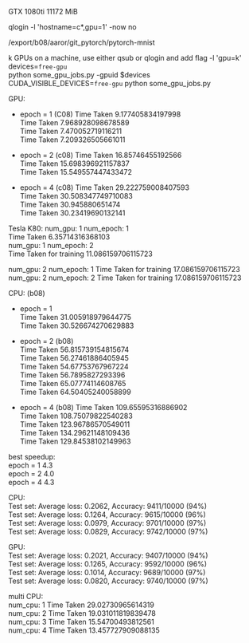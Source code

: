 GTX 1080ti  11172 MiB  

qlogin -l 'hostname=c*,gpu=1' -now no  

/export/b08/aaror/git_pytorch/pytorch-mnist  

k GPUs on a machine, use either qsub or qlogin and add flag -l 'gpu=k'  
devices=`free-gpu`  
python some_gpu_jobs.py -gpuid $devices  
CUDA_VISIBLE_DEVICES=`free-gpu` python some_gpu_jobs.py  

GPU:  
 - epoch = 1  (C08)
Time Taken 9.177405834197998  
Time Taken 7.968928098678589  
Time Taken 7.470052719116211  
Time Taken 7.209326505661011  

- epoch = 2  (c08)
Time Taken 16.85746455192566  
Time Taken 15.698396921157837  
Time Taken 15.549557447433472  

- epoch = 4  (c08)
Time Taken 29.222759008407593  
Time Taken 30.508347749710083  
Time Taken 30.945880651474  
Time Taken 30.23419690132141  

Tesla K80: 
num_gpu: 1 num_epoch: 1  
Time Taken 6.35714316368103  
num_gpu: 1 num_epoch: 2  
Time Taken for training 11.086159706115723

num_gpu: 2 num_epoch: 1 
Time Taken for training 17.086159706115723  
num_gpu: 2 num_epoch: 2 
Time Taken for training 17.086159706115723  

CPU:  (b08)
- epoch = 1  
Time Taken 31.005918979644775  
Time Taken 30.526674270629883  

- epoch = 2 (b08)  
Time Taken 56.815739154815674  
Time Taken 56.27461886405945  
Time Taken 54.67753767967224  
Time Taken 56.7895827293396  
Time Taken 65.07774114608765  
Time Taken 64.50405240058899  

- epoch = 4  (b08)
Time Taken 109.65595316886902  
Time Taken 108.75079822540283  
Time Taken 123.96786570549011  
Time Taken 134.29621148109436  
Time Taken 129.84538102149963  

best speedup:  
epoch = 1  4.3  
epoch = 2  4.0  
epoch = 4  4.3  

CPU:  
Test set: Average loss: 0.2062, Accuracy: 9411/10000 (94%)  
Test set: Average loss: 0.1264, Accuracy: 9615/10000 (96%)  
Test set: Average loss: 0.0979, Accuracy: 9701/10000 (97%)  
Test set: Average loss: 0.0829, Accuracy: 9742/10000 (97%)  

GPU:  
Test set: Average loss: 0.2021, Accuracy: 9407/10000 (94%)  
Test set: Average loss: 0.1265, Accuracy: 9592/10000 (96%)  
Test set: Average loss: 0.1014, Accuracy: 9689/10000 (97%)  
Test set: Average loss: 0.0820, Accuracy: 9740/10000 (97%)  

multi CPU:  
num_cpu: 1 Time Taken 29.02730965614319  
num_cpu: 2 Time Taken 19.031011819839478  
num_cpu: 3 Time Taken 15.54700493812561  
num_cpu: 4 Time Taken 13.457727909088135  
